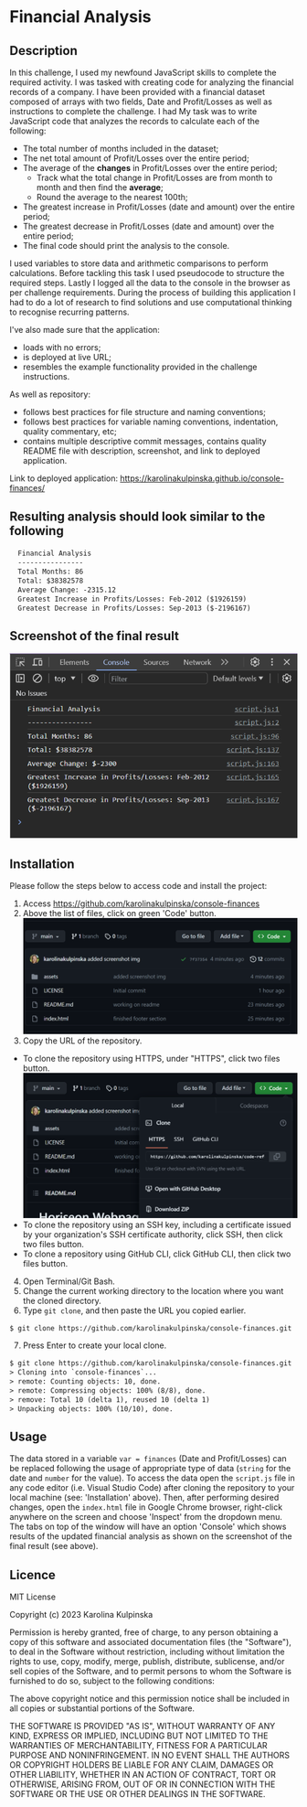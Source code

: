 # Financial Analysis

## Description

In this challenge, I used my newfound JavaScript skills to complete the required activity. I was tasked with creating code for analyzing the financial records of a company. I have been provided with a financial dataset composed of arrays with two fields, Date and Profit/Losses as well as instructions to complete the challenge. I had 
My task was to write JavaScript code that analyzes the records to calculate each of the following:

* The total number of months included in the dataset;
* The net total amount of Profit/Losses over the entire period;
* The average of the **changes** in Profit/Losses over the entire period;
  * Track what the total change in Profit/Losses are from month to month and then find the **average**;
  * Round the average to the nearest 100th;
* The greatest increase in Profit/Losses (date and amount) over the entire period;
* The greatest decrease in Profit/Losses (date and amount) over the entire period;
* The final code should print the analysis to the console.

I used variables to store data and arithmetic comparisons to perform calculations. Before tackling this task I used pseudocode to structure the required steps. Lastly I logged all the data to the console in the browser as per challenge requirements. 
During the process of building this application I had to do a lot of research to find solutions and use computational thinking to recognise recurring patterns.

I've also made sure that the application:
* loads with no errors;
* is deployed at live URL;
* resembles the example functionality provided in the challenge instructions.

As well as repository:
* follows best practices for file structure and naming conventions;
* follows best practices for variable naming conventions, indentation, quality commentary, etc;
* contains multiple descriptive commit messages, contains quality README file with description, screenshot, and link to deployed application.

Link to deployed application: https://karolinakulpinska.github.io/console-finances/

## Resulting analysis should look similar to the following
```text
  Financial Analysis 
  ----------------
  Total Months: 86
  Total: $38382578
  Average Change: -2315.12
  Greatest Increase in Profits/Losses: Feb-2012 ($1926159)
  Greatest Decrease in Profits/Losses: Sep-2013 ($-2196167)
  ```

## Screenshot of the final result

![alt text](./images/screenshot.png)

## Installation

Please follow the steps below to access code and install the project:

1. Access https://github.com/karolinakulpinska/console-finances
2. Above the list of files, click on green 'Code' button.
![alt text](./images/code-button.png)
3. Copy the URL of the repository.
- To clone the repository using HTTPS, under "HTTPS", click two files button.
![alt text](./images/copy-to-clipboard.png)
- To clone the repository using an SSH key, including a certificate issued by your organization's SSH certificate authority, click SSH, then click two files button.
- To clone a repository using GitHub CLI, click GitHub CLI, then click two files button.
4. Open Terminal/Git Bash.
5. Change the current working directory to the location where you want the cloned directory.
6. Type `git clone`, and then paste the URL you copied earlier.

```
$ git clone https://github.com/karolinakulpinska/console-finances.git
```
7. Press Enter to create your local clone.

```
$ git clone https://github.com/karolinakulpinska/console-finances.git
> Cloning into `console-finances`...
> remote: Counting objects: 10, done.
> remote: Compressing objects: 100% (8/8), done.
> remove: Total 10 (delta 1), reused 10 (delta 1)
> Unpacking objects: 100% (10/10), done.

```

## Usage

The data stored in a variable `var = finances` (Date and Profit/Losses) can be replaced following the usage of appropriate type of data (`string` for the date and `number` for the value). To access the data open the `script.js` file in any code editor (i.e. Visual Studio Code) after cloning the repository to your local machine (see: 'Installation' above). Then, after performing desired changes, open the `index.html` file in Google Chrome browser, right-click anywhere on the screen and choose 'Inspect' from the dropdown menu. The tabs on top of the window will have an option 'Console' which shows results of the updated financial analysis as shown on the screenshot of the final result (see above).

## Licence

MIT License

Copyright (c) 2023 Karolina Kulpinska 

Permission is hereby granted, free of charge, to any person obtaining a copy
of this software and associated documentation files (the "Software"), to deal
in the Software without restriction, including without limitation the rights
to use, copy, modify, merge, publish, distribute, sublicense, and/or sell
copies of the Software, and to permit persons to whom the Software is
furnished to do so, subject to the following conditions:

The above copyright notice and this permission notice shall be included in all
copies or substantial portions of the Software.

THE SOFTWARE IS PROVIDED "AS IS", WITHOUT WARRANTY OF ANY KIND, EXPRESS OR
IMPLIED, INCLUDING BUT NOT LIMITED TO THE WARRANTIES OF MERCHANTABILITY,
FITNESS FOR A PARTICULAR PURPOSE AND NONINFRINGEMENT. IN NO EVENT SHALL THE
AUTHORS OR COPYRIGHT HOLDERS BE LIABLE FOR ANY CLAIM, DAMAGES OR OTHER
LIABILITY, WHETHER IN AN ACTION OF CONTRACT, TORT OR OTHERWISE, ARISING FROM,
OUT OF OR IN CONNECTION WITH THE SOFTWARE OR THE USE OR OTHER DEALINGS IN THE
SOFTWARE.
